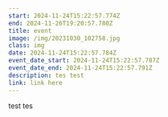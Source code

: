 ```yaml
---
start: 2024-11-24T15:22:57.774Z
end: 2024-11-26T19:20:57.780Z
title: event
image: /img/20231030_102758.jpg
class: img
date: 2024-11-24T15:22:57.784Z
event_date_start: 2024-11-24T15:22:57.787Z
event_date_end: 2024-11-24T15:22:57.791Z
description: tes test
link: link here
---
```

test tes 